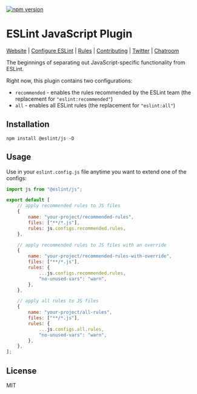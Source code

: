 [![npm version](https://img.shields.io/npm/v/@eslint/js.svg)](https://www.npmjs.com/package/@eslint/js)

# ESLint JavaScript Plugin

[Website](https://eslint.org) | [Configure ESLint](https://eslint.org/docs/latest/use/configure) | [Rules](https://eslint.org/docs/rules/) | [Contributing](https://eslint.org/docs/latest/contribute) | [Twitter](https://twitter.com/geteslint) | [Chatroom](https://eslint.org/chat)

The beginnings of separating out JavaScript-specific functionality from ESLint.

Right now, this plugin contains two configurations:

-   `recommended` - enables the rules recommended by the ESLint team (the replacement for `"eslint:recommended"`)
-   `all` - enables all ESLint rules (the replacement for `"eslint:all"`)

## Installation

```shell
npm install @eslint/js -D
```

## Usage

Use in your `eslint.config.js` file anytime you want to extend one of the configs:

```js
import js from "@eslint/js";

export default [
	// apply recommended rules to JS files
	{
		name: "your-project/recommended-rules",
		files: ["**/*.js"],
		rules: js.configs.recommended.rules,
	},

	// apply recommended rules to JS files with an override
	{
		name: "your-project/recommended-rules-with-override",
		files: ["**/*.js"],
		rules: {
			...js.configs.recommended.rules,
			"no-unused-vars": "warn",
		},
	},

	// apply all rules to JS files
	{
		name: "your-project/all-rules",
		files: ["**/*.js"],
		rules: {
			...js.configs.all.rules,
			"no-unused-vars": "warn",
		},
	},
];
```

## License

MIT
